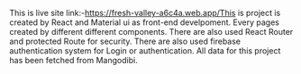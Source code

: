 This is live site link:-https://fresh-valley-a6c4a.web.app/This is project is created by React and Material ui as front-end develpoment. Every pages created by different different components. There are also used React Router and protected Route for security. There are also used firebase authentication system for Login or authentication. All data for this project has been fetched from Mangodibi.
